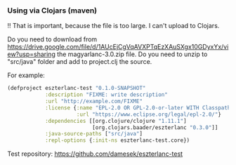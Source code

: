 ### Using via Clojars (maven)

!! That is important, because the file is too large. I can't upload to Clojars.

Do you need to download from https://drive.google.com/file/d/1AUcEjCgVqAVXPTqEzXAuSXgx10GDyxYx/view?usp=sharing the magyarlanc-3.0.zip file.
Do you need to unzip to "src/java" folder and add to project.clj the source. 

For example:

```clojure 
(defproject eszterlanc-test "0.1.0-SNAPSHOT"
            :description "FIXME: write description"
            :url "http://example.com/FIXME"
            :license {:name "EPL-2.0 OR GPL-2.0-or-later WITH Classpath-exception-2.0"
                      :url "https://www.eclipse.org/legal/epl-2.0/"}
            :dependencies [[org.clojure/clojure "1.11.1"]
                           [org.clojars.baader/eszterlanc "0.3.0"]]
            :java-source-paths ["src/java"]
            :repl-options {:init-ns eszterlanc-test.core})
```
Test repository: https://github.com/damesek/eszterlanc-test